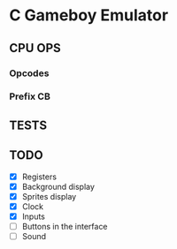 # C Gameboy Emulator

## CPU OPS
### Opcodes

### Prefix CB

## TESTS


## TODO

- [x] Registers
- [x] Background display
- [x] Sprites display
- [x] Clock
- [x] Inputs
- [ ] Buttons in the interface
- [ ] Sound
